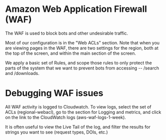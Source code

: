 
Amazon Web Application Firewall (WAF)
=====================================

The WAF is used to block bots and other undesirable traffic.

Most of our configuration is in the "Web ACLs" section. Note that when you are
viewing pages in the WAF, there are two settings for the region, both at the top
of the screen, and within the main section of the screen.

We apply a basic set of Rules, and scope those rules to only protect the parts
of the system that we want to prevent bots from accessing -- /search and
/downloads.


Debugging WAF issues
=====================

All WAF activity is logged to Cloudwatch. To view logs, select the set of ACLs
(regional-webacl), go to the section for Logging and metrics, and click on the
link to the CloudWatch logs (aws-waf-logs-1-week).

It is often useful to view the Live Tail of the log, and filter the results for
strings you want to see (request types, DOIs, etc.)

